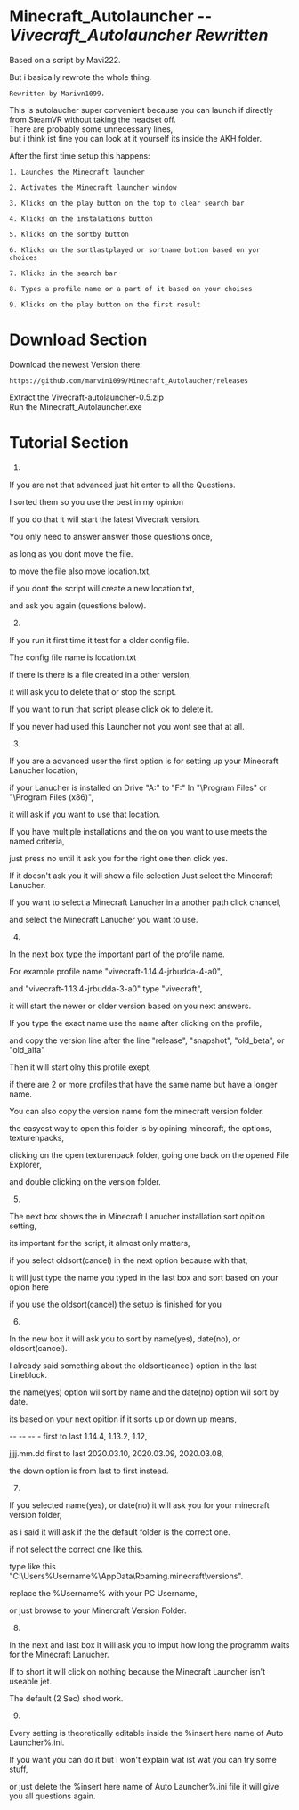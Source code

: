 # Minecraft_Autolauncher -- *Vivecraft_Autolauncher Rewritten*
Based on a script by Mavi222.	

But i basically rewrote the whole thing.	

	Rewritten by Marivn1099.
	

This is autolaucher super convenient because you can launch if directly from SteamVR without taking the headset off.	
There are probably some unnecessary lines, 	
but i think ist fine you can look at it yourself its inside the AKH folder.	

After the first time setup this happens:	

	1. Launches the Minecraft launcher
	
	2. Activates the Minecraft launcher window
	
	3. Klicks on the play button on the top to clear search bar
	
	4. Klicks on the instalations button
	
	5. Klicks on the sortby button
	
	6. Klicks on the sortlastplayed or sortname botton based on yor choices
	
	7. Klicks in the search bar
	
	8. Types a profile name or a part of it based on your choises 
	
	9. Klicks on the play button on the first result
	

# Download Section

Download the newest Version there:

	https://github.com/marvin1099/Minecraft_Autolaucher/releases
	
Extract the Vivecraft-autolauncher-0.5.zip	
Run the Minecraft_Autolauncher.exe	

# Tutorial Section

1.

If you are not that advanced just hit enter to all the Questions.	

I sorted them so you use the best in my opinion		

If you do that it will start the latest Vivecraft version.	

You only need to answer answer those questions once,	

as long as you dont move the file.	

to move the file also move location.txt,	

if you dont the script will create a new location.txt,	

and ask you again (questions below).	


2.

If you run it first time it test for a older config file.	

The config file name is location.txt 	

if there is there is a file created in a other version,	

it will ask you to delete that or stop the script.	

If you want to run that script please click ok to delete it.	

If you never had used this Launcher not you wont see that at all.	


3.

If you are a advanced user the first option is for setting up your Minecraft Lanucher location,		

if your Lanucher is installed on Drive "A:\" to "F:\" In "\Program Files" or "\Program Files (x86)",	

it will ask if you want to use that location.	

If you have multiple installations and the on you want to use meets the named criteria,		

just press no until it ask you for the right one then click yes.	

If it doesn't ask you it will show a file selection Just select the Minecraft Lanucher.	

If you want to select a Minecraft Lanucher in a another path click chancel,	

and select the Minecraft Lanucher you want to use.	


4.

In the next box type the important part of the profile name.		

For example profile name "vivecraft-1.14.4-jrbudda-4-a0",	

and "vivecraft-1.13.4-jrbudda-3-a0" type "vivecraft",	

it will start the newer or older version based on you next answers.	

If you type the exact name use the name after clicking on the profile,	

and copy the version line after the line "release", "snapshot", "old_beta", or "old_alfa"	

Then it will start olny this profile exept,	

if there are 2 or more profiles that have the same name but have a longer name.		

You can also copy the version name fom the minecraft version folder.	

the easyest way to open this folder is by opining minecraft, the options, texturenpacks,	

clicking on the open texturenpack folder, going one back on the opened File Explorer,	

and double clicking on the version folder.	


5.

The next box shows the in Minecraft Lanucher installation sort opition setting,		

its important for the script, it almost only matters,	

if you select oldsort(cancel) in the next option because with that,	

it will just type the name you typed in the last box and sort based on your opion here	

if you use the oldsort(cancel) the setup is finished for you	


6.

In the new box it will ask you to sort by name(yes), date(no), or oldsort(cancel).	

I already said something about the oldsort(cancel) option in the last Lineblock.	

the name(yes) option wil sort by name and the date(no) option wil sort by date.		

its based on your next opition if it sorts up or down up means,		

-- -- -- -  first to last 1.14.4, 1.13.2, 1.12,	
	     
jjjj.mm.dd   first to last 2020.03.10, 2020.03.09, 2020.03.08,	

the down option is from last to first instead.	


7.

If you selected name(yes), or date(no) it will ask you for your minecraft version folder,	

as i said it will ask if the the default folder is the correct one.	

if not select the correct one like this.	

type like this "C:\Users\%Username%\AppData\Roaming\.minecraft\versions".	

replace the %Username% with your PC Username,	

or just browse to your Minercraft Version Folder.	


8.

In the next and last box it will ask you to imput how long the programm waits for the Minecraft Lanucher.	

If to short it will click on nothing because the Minecraft Launcher isn't useable jet.

The default (2 Sec) shod work.	


9.

Every setting is theoretically editable inside the %insert here name of Auto Launcher%.ini.	

If you want you can do it but i won't explain wat ist wat you can try some stuff,	

or just delete the %insert here name of Auto Launcher%.ini file it will give you all questions again.
